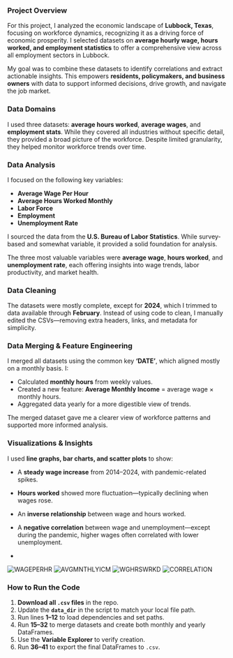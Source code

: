 ### Project Overview

For this project, I analyzed the economic landscape of **Lubbock, Texas**, focusing on workforce dynamics, recognizing it as a driving force of economic prosperity. I selected datasets on **average hourly wage, hours worked, and employment statistics** to offer a comprehensive view across all employment sectors in Lubbock.

My goal was to combine these datasets to identify correlations and extract actionable insights. This empowers **residents, policymakers, and business owners** with data to support informed decisions, drive growth, and navigate the job market.



### Data Domains

I used three datasets: **average hours worked**, **average wages**, and **employment stats**. While they covered all industries without specific detail, they provided a broad picture of the workforce. Despite limited granularity, they helped monitor workforce trends over time.



### Data Analysis

I focused on the following key variables:
- **Average Wage Per Hour**
- **Average Hours Worked Monthly**
- **Labor Force**
- **Employment**
- **Unemployment Rate**

I sourced the data from the **U.S. Bureau of Labor Statistics**. While survey-based and somewhat variable, it provided a solid foundation for analysis.

The three most valuable variables were **average wage**, **hours worked**, and **unemployment rate**, each offering insights into wage trends, labor productivity, and market health.



### Data Cleaning

The datasets were mostly complete, except for **2024**, which I trimmed to data available through **February**. Instead of using code to clean, I manually edited the CSVs—removing extra headers, links, and metadata for simplicity.



### Data Merging & Feature Engineering

I merged all datasets using the common key **‘DATE’**, which aligned mostly on a monthly basis. I:
- Calculated **monthly hours** from weekly values.
- Created a new feature: **Average Monthly Income** = average wage × monthly hours.
- Aggregated data yearly for a more digestible view of trends.

The merged dataset gave me a clearer view of workforce patterns and supported more informed analysis.



### Visualizations & Insights

I used **line graphs, bar charts, and scatter plots** to show:
- A **steady wage increase** from 2014–2024, with pandemic-related spikes.
- **Hours worked** showed more fluctuation—typically declining when wages rose.
- An **inverse relationship** between wage and hours worked.
- A **negative correlation** between wage and unemployment—except during the pandemic, higher wages often correlated with lower unemployment.

- 
![WAGEPERHR](https://github.com/user-attachments/assets/4291989b-ab3d-4546-a60e-433807b59365)
![AVGMNTHLYICM](https://github.com/user-attachments/assets/a293299f-54b3-4ee0-8c34-461533587810)
![WGHRSWRKD](https://github.com/user-attachments/assets/20ffeca2-fc43-481e-9639-94f460add68b)
![CORRELATION](https://github.com/user-attachments/assets/2d711879-07bb-4bff-adb5-a844d3342064)




### How to Run the Code

1. **Download all `.csv` files** in the repo.
2. Update the **`data_dir`** in the script to match your local file path.
3. Run lines **1–12** to load dependencies and set paths.
4. Run **15–32** to merge datasets and create both monthly and yearly DataFrames.
5. Use the **Variable Explorer** to verify creation.
6. Run **36–41** to export the final DataFrames to `.csv`.
